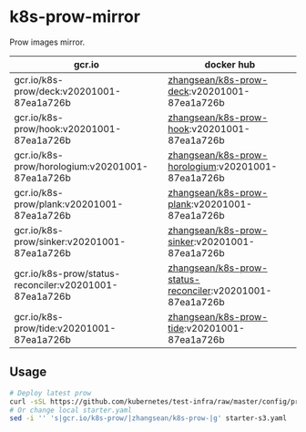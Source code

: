 # k8s-prow-mirror

Prow images mirror.

gcr.io | docker hub
---|---
gcr.io/k8s-prow/deck:v20201001-87ea1a726b | [zhangsean/k8s-prow-deck](https://hub.docker.com/r/zhangsean/k8s-prow-deck):v20201001-87ea1a726b
gcr.io/k8s-prow/hook:v20201001-87ea1a726b | [zhangsean/k8s-prow-hook](https://hub.docker.com/r/zhangsean/k8s-prow-hook):v20201001-87ea1a726b
gcr.io/k8s-prow/horologium:v20201001-87ea1a726b | [zhangsean/k8s-prow-horologium](https://hub.docker.com/r/zhangsean/k8s-prow-horologium):v20201001-87ea1a726b
gcr.io/k8s-prow/plank:v20201001-87ea1a726b | [zhangsean/k8s-prow-plank](https://hub.docker.com/r/zhangsean/k8s-prow-plank):v20201001-87ea1a726b
gcr.io/k8s-prow/sinker:v20201001-87ea1a726b | [zhangsean/k8s-prow-sinker](https://hub.docker.com/r/zhangsean/k8s-prow-sinker):v20201001-87ea1a726b
gcr.io/k8s-prow/status-reconciler:v20201001-87ea1a726b | [zhangsean/k8s-prow-status-reconciler](https://hub.docker.com/r/zhangsean/k8s-prow-status-reconciler):v20201001-87ea1a726b
gcr.io/k8s-prow/tide:v20201001-87ea1a726b | [zhangsean/k8s-prow-tide](https://hub.docker.com/r/zhangsean/k8s-prow-tide):v20201001-87ea1a726b

## Usage

```bash
# Deploy latest prow
curl -sSL https://github.com/kubernetes/test-infra/raw/master/config/prow/cluster/starter-s3.yaml | sed 's|gcr.io/k8s-prow/|zhangsean/k8s-prow-|g' | kubectl apply -f -
# Or change local starter.yaml
sed -i '' 's|gcr.io/k8s-prow/|zhangsean/k8s-prow-|g' starter-s3.yaml
```
